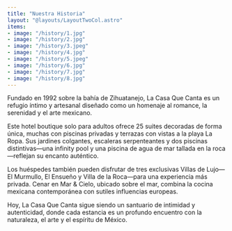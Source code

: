 ```yaml
---
title: "Nuestra Historia"
layout: "@layouts/LayoutTwoCol.astro"
items:
- image: "/history/1.jpg"
- image: "/history/2.jpg"
- image: "/history/3.jpeg"
- image: "/history/4.jpg"
- image: "/history/5.jpeg"
- image: "/history/6.jpg"
- image: "/history/7.jpg"
- image: "/history/8.jpg"
---
```


Fundado en 1992 sobre la bahía de Zihuatanejo, La Casa Que Canta es un refugio íntimo y artesanal diseñado como un homenaje al romance, la serenidad y el arte mexicano.

Este hotel boutique solo para adultos ofrece 25 suites decoradas de forma única, muchas con piscinas privadas y terrazas con vistas a la playa La Ropa. Sus jardines colgantes, escaleras serpenteantes y dos piscinas distintivas—una infinity pool y una piscina de agua de mar tallada en la roca—reflejan su encanto auténtico.

Los huéspedes también pueden disfrutar de tres exclusivas Villas de Lujo—El Murmullo, El Ensueño y Villa de la Roca—para una experiencia más privada. Cenar en Mar & Cielo, ubicado sobre el mar, combina la cocina mexicana contemporánea con sutiles influencias europeas.

Hoy, La Casa Que Canta sigue siendo un santuario de intimidad y autenticidad, donde cada estancia es un profundo encuentro con la naturaleza, el arte y el espíritu de México.
